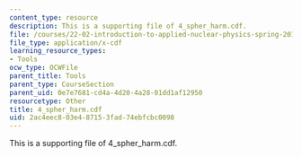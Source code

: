 ```yaml
---
content_type: resource
description: This is a supporting file of 4_spher_harm.cdf.
file: /courses/22-02-introduction-to-applied-nuclear-physics-spring-2012/2ac4eec803e487153fad74ebfcbc0098_4_spher_harm.cdf
file_type: application/x-cdf
learning_resource_types:
- Tools
ocw_type: OCWFile
parent_title: Tools
parent_type: CourseSection
parent_uid: 0e7e7681-cd4a-4d20-4a28-01dd1af12950
resourcetype: Other
title: 4_spher_harm.cdf
uid: 2ac4eec8-03e4-8715-3fad-74ebfcbc0098
---
```

This is a supporting file of 4_spher_harm.cdf.

